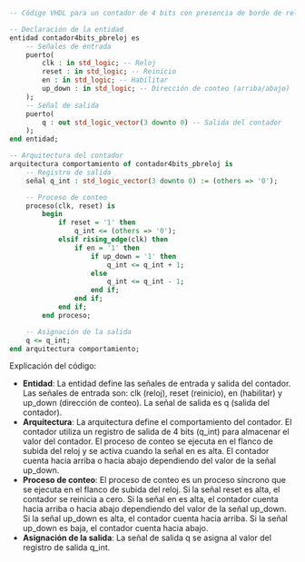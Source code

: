 ```vhdl
-- Código VHDL para un contador de 4 bits con presencia de borde de reloj

-- Declaración de la entidad
entidad contador4bits_pbreloj es
    -- Señales de entrada
    puerto(
        clk : in std_logic; -- Reloj
        reset : in std_logic; -- Reinicio
        en : in std_logic; -- Habilitar
        up_down : in std_logic; -- Dirección de conteo (arriba/abajo)
    );
    -- Señal de salida
    puerto(
        q : out std_logic_vector(3 downto 0) -- Salida del contador
    );
end entidad;

-- Arquitectura del contador
arquitectura comportamiento of contador4bits_pbreloj is
    -- Registro de salida
    señal q_int : std_logic_vector(3 downto 0) := (others => '0');

    -- Proceso de conteo
    proceso(clk, reset) is
        begin
            if reset = '1' then
                q_int <= (others => '0');
            elsif rising_edge(clk) then
                if en = '1' then
                    if up_down = '1' then
                        q_int <= q_int + 1;
                    else
                        q_int <= q_int - 1;
                    end if;
                end if;
            end if;
        end proceso;

    -- Asignación de la salida
    q <= q_int;
end arquitectura comportamiento;
```

Explicación del código:

* **Entidad**: La entidad define las señales de entrada y salida del contador. Las señales de entrada son: clk (reloj), reset (reinicio), en (habilitar) y up_down (dirección de conteo). La señal de salida es q (salida del contador).
* **Arquitectura**: La arquitectura define el comportamiento del contador. El contador utiliza un registro de salida de 4 bits (q_int) para almacenar el valor del contador. El proceso de conteo se ejecuta en el flanco de subida del reloj y se activa cuando la señal en es alta. El contador cuenta hacia arriba o hacia abajo dependiendo del valor de la señal up_down.
* **Proceso de conteo**: El proceso de conteo es un proceso síncrono que se ejecuta en el flanco de subida del reloj. Si la señal reset es alta, el contador se reinicia a cero. Si la señal en es alta, el contador cuenta hacia arriba o hacia abajo dependiendo del valor de la señal up_down. Si la señal up_down es alta, el contador cuenta hacia arriba. Si la señal up_down es baja, el contador cuenta hacia abajo.
* **Asignación de la salida**: La señal de salida q se asigna al valor del registro de salida q_int.